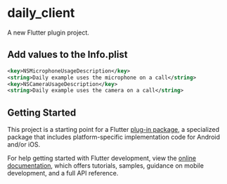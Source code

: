 # daily_client

A new Flutter plugin project.

## Add values to the Info.plist

```xml
<key>NSMicrophoneUsageDescription</key>
<string>Daily example uses the microphone on a call</string>
<key>NSCameraUsageDescription</key>
<string>Daily example uses the camera on a call</string>
```

## Getting Started

This project is a starting point for a Flutter
[plug-in package](https://flutter.dev/developing-packages/),
a specialized package that includes platform-specific implementation code for
Android and/or iOS.

For help getting started with Flutter development, view the
[online documentation](https://flutter.dev/docs), which offers tutorials,
samples, guidance on mobile development, and a full API reference.
